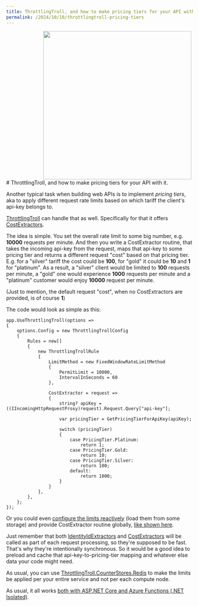 ```yaml
---
title: ThrottlingTroll, and how to make pricing tiers for your API with it
permalink: /2024/10/10/throttlingtroll-pricing-tiers
---
```

<img src="{{ site.url }}/images/throttlingtroll/pricing-tiers.png" width="400px" style="padding-left:100px">
# ThrottlingTroll, and how to make pricing tiers for your API with it.

Another typical task when building web APIs is to implement *pricing tiers*, aka to apply different request rate limits based on which tariff the client's api-key belongs to.

[ThrottlingTroll](https://github.com/ThrottlingTroll/ThrottlingTroll) can handle that as well. Specifically for that it offers [CostExtractors](https://github.com/ThrottlingTroll/ThrottlingTroll/wiki/150.-%5BIngress%5D-Personalized-rate-limiting#using-costextractors).

The idea is simple. You set the overall rate limit to some big number, e.g. **10000** requests per minute. And then you write a CostExtractor routine, that takes the incoming api-key from the request, maps that api-key to some pricing tier and returns a different request "cost" based on that pricing tier. E.g. for a "silver" tariff the cost could be **100**, for "gold" it could be **10** and **1** for "platinum". As a result, a "silver" client would be limited to **100** requests per minute, a "gold" one would experience **1000** requests per minute and a "platinum" customer would enjoy **10000** request per minute.

(Just to mention, the default request "cost", when no CostExtractors are provided, is of course **1**)

The code would look as simple as this:

```
app.UseThrottlingTroll(options =>
{
    options.Config = new ThrottlingTrollConfig
    {
        Rules = new[]
        {
            new ThrottlingTrollRule
            {
                LimitMethod = new FixedWindowRateLimitMethod
                {
                    PermitLimit = 10000,
                    IntervalInSeconds = 60
                },

                CostExtractor = request =>
                {
                    string? apiKey = ((IIncomingHttpRequestProxy)request).Request.Query["api-key"];

                    var pricingTier = GetPricingTierForApiKey(apiKey);

                    switch (pricingTier)
                    {
                        case PricingTier.Platinum:
                            return 1;
                        case PricingTier.Gold:
                            return 10;
                        case PricingTier.Silver:
                            return 100;
                        default:
                            return 1000;
                    }
                }
            },
        },
    };
});
```

Or you could even [configure the limits reactively](https://github.com/ThrottlingTroll/ThrottlingTroll/wiki/130.-%5BIngress%5D-How-to-configure-reactively) (load them from some storage) and provide  CostExtractor routine globally, [like shown here](https://github.com/ThrottlingTroll/ThrottlingTroll/wiki/150.-%5BIngress%5D-Personalized-rate-limiting#using-costextractors).

Just remember that both [IdentityIdExtractors](https://github.com/ThrottlingTroll/ThrottlingTroll/wiki/150.-%5BIngress%5D-Personalized-rate-limiting#extracting-and-using-identityids) and [CostExtractors](https://github.com/ThrottlingTroll/ThrottlingTroll/wiki/150.-%5BIngress%5D-Personalized-rate-limiting#using-costextractors) will be called as part of each request processing, so they're supposed to be fast. That's why they're intentionally synchronous. So it would be a good idea to preload and cache that api-key-to-pricing-tier mapping and whatever else data your code might need.

As usual, you can use [ThrottlingTroll.CounterStores.Redis](https://github.com/ThrottlingTroll/ThrottlingTroll/tree/main/ThrottlingTroll.CounterStores.Redis#throttlingtrollcounterstoresredis) to make the limits be applied per your entire service and not per each compute node.

As usual, it all works [both with ASP.NET Core and Azure Functions (.NET Isolated)](https://github.com/ThrottlingTroll/ThrottlingTroll/wiki#installing-from-nuget).